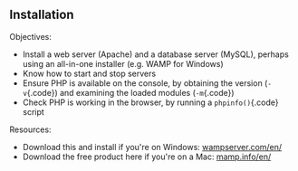 Installation
--

Objectives:

* Install a web server (Apache) and a database server (MySQL), perhaps using an all-in-one installer (e.g. WAMP for Windows)
* Know how to start and stop servers
* Ensure PHP is available on the console, by obtaining the version (`-v`{.code}) and examining the loaded modules (`-m`{.code})
* Check PHP is working in the browser, by running a `phpinfo()`{.code} script

Resources:

* Download this and install if you're on Windows: [wampserver.com/en/]
* Download the free product here if you're on a Mac: [mamp.info/en/]

[wampserver.com/en/]: http://wampserver.com/en/
[mamp.info/en/]: http://mamp.info/en/
